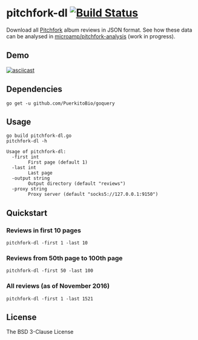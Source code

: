 # pitchfork-dl [![Build Status](https://travis-ci.org/microamp/pitchfork-dl.svg?branch=master)](https://travis-ci.org/microamp/pitchfork-dl)

Download all [Pitchfork](http://pitchfork.com/reviews/albums/) album reviews in JSON format. See how these data can be analysed in [microamp/pitchfork-analysis](https://github.com/microamp/pitchfork-analysis) (work in progress).

## Demo

[![asciicast](https://asciinema.org/a/8d9aynoywjmlkew7879pkcv81.png)](https://asciinema.org/a/8d9aynoywjmlkew7879pkcv81)

## Dependencies
```
go get -u github.com/PuerkitoBio/goquery
```

## Usage
```
go build pitchfork-dl.go
pitchfork-dl -h
```
```
Usage of pitchfork-dl:
  -first int
    	First page (default 1)
  -last int
    	Last page
  -output string
    	Output directory (default "reviews")
  -proxy string
    	Proxy server (default "socks5://127.0.0.1:9150")
```

## Quickstart

### Reviews in first 10 pages
```
pitchfork-dl -first 1 -last 10
```

### Reviews from 50th page to 100th page
```
pitchfork-dl -first 50 -last 100
```

### All reviews (as of November 2016)
```
pitchfork-dl -first 1 -last 1521
```

## License

The BSD 3-Clause License
